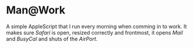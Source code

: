 # Man@Work #

A simple AppleScript that I run every morning when comming in to work. It makes sure *Safari* is open, resized correctly and frontmost, it opens *Mail* and *BusyCal* and shuts of the *AirPort*.
